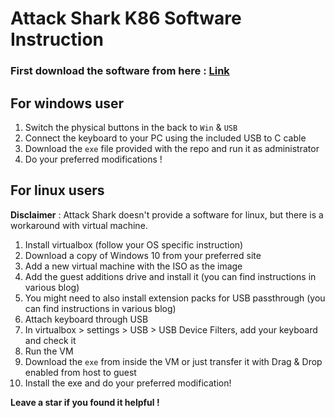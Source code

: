 # Attack Shark K86 Software Instruction

### First download the software from here : [Link](http://en.freewolfgaming.com.cn/Download.aspx?ClassID=26)

## For windows user

1. Switch the physical buttons in the back to `Win` & `USB`
2. Connect the keyboard to your PC using the included USB to C cable
3. Download the `exe` file provided with the repo and run it as administrator
4. Do your preferred modifications !

## For linux users

**Disclaimer** : Attack Shark doesn't provide a software for linux, but there is a workaround with virtual machine.

1. Install virtualbox (follow your OS specific instruction)
2. Download a copy of Windows 10 from your preferred site
3. Add a new virtual machine with the ISO as the image
4. Add the guest additions drive and install it (you can find instructions in various blog)
5. You might need to also install extension packs for USB passthrough (you can find instructions in various blog)
6. Attach keyboard through USB
7. In virtualbox > settings > USB > USB Device Filters, add your keyboard and check it
8. Run the VM
9. Download the `exe` from inside the VM or just transfer it with Drag & Drop enabled from host to guest
10. Install the exe and do your preferred modification!

**Leave a star if you found it helpful !**
